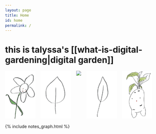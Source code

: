 ```yaml
---
layout: page
title: Home
id: home
permalink: /
---
```

<html>
<head>
<style>
.row {
  display: flex;
}

.column {
  flex: 20%;
}
</style>
</head>
<body>

  <h1>this is talyssa's [[what-is-digital-gardening|digital garden]]</h1>

<div class="row">
  <div class="column">
    <img src="assets/index/index1.png" style="width:100px">
  </div>
    <div class="column">
    <img src="assets/index/index4.png" style="width:100px">
  </div>
  <div class="column">
    <img src="assets/index/index2.png" style="width:100px">
  </div>
    <div class="column">
    <img src="assets/index/index5.png" style="width:100px">
  </div>
  <div class="column">
    <img src="assets/index/index3.png" style="width:100px">
  </div>
</div>

{% include notes_graph.html %}


<style>
  .wrapper {
    max-width: 46em;
  }
</style>
